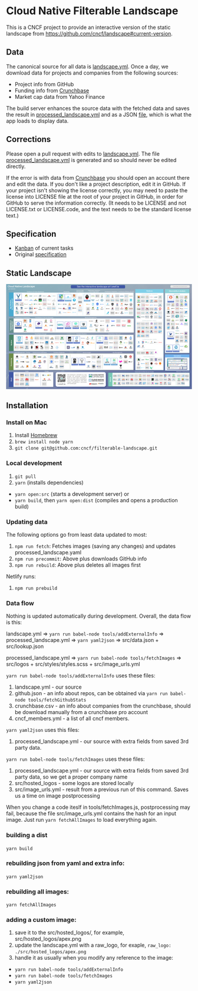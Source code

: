 
# Cloud Native Filterable Landscape

This is a CNCF project to provide an interactive version of the static landscape from https://github.com/cncf/landscape#current-version.

## Data

The canonical source for all data is [landscape.yml](landscape.yml). Once a day, we download data for projects and companies from the following sources:

* Project info from GitHub
* Funding info from [Crunchbase](https://www.crunchbase.com/)
* Market cap data from Yahoo Finance

The build server enhances the source data with the fetched data and saves the result in [processed_landscape.yml](processed_landscape.yml) and as a JSON [file](https://github.com/cncf/filterable-landscape/blob/master/src/data.json), which is what the app loads to display data.

## Corrections

Please open a pull request with edits to [landscape.yml](landscape.yml). The file [processed_landscape.yml](processed_landscape.yml) is generated and so should never be edited directly.

If the error is with data from [Crunchbase](https://www.crunchbase.com/) you should open an account there and edit the data. If you don't like a project description, edit it in GitHub. If your project isn't showing the license correctly, you may need to paste the license into LICENSE file at the root of your project in GitHub, in order for GitHub to serve the information correctly. (It needs to be LICENSE and not LICENSE.txt or LICENSE.code, and the text needs to be the standard license text.)

## Specification

* [Kanban](https://github.com/cncf/filterable-landscape/projects/1) of current tasks
* Original [specification](https://docs.google.com/document/d/1QPVrXRjTWDQAwsbgSWutUmteXo0mTXcTvCNlz6qw0Uw/edit)

## Static Landscape

[![CNCF Landscape](https://raw.githubusercontent.com/cncf/landscape/master/landscape/CloudNativeLandscape_latest.png)](https://github.com/cncf/landscape/landscape/CloudNativeLandscape_latest.png)

## Installation

### Install on Mac
1. Install [Homebrew](https://brew.sh/)
2. `brew install node yarn`
3. `git clone git@github.com:cncf/filterable-landscape.git`

### Local development
1. `git pull`
2. `yarn` (installs dependencies)
* `yarn open:src` (starts a development server) or
* `yarn build`, then `yarn open:dist` (compiles and opens a production build)


### Updating data

The following options go from least data updated to most:
1. `npm run fetch`: Fetches images (saving any changes) and updates processed_landscape.yaml
1. `npm run precommit`: Above plus downloads GitHub info
1. `npm run rebuild`: Above plus deletes all images first

Netlify runs:
1. `npm run prebuild` 

### Data flow
  Nothing is updated automatically during development.
  Overall, the data flow is this:

  landscape.yml => `yarn run babel-node tools/addExternalInfo` => processed_landscape.yml => `yarn yaml2json` => src/data.json + src/lookup.json

  processed_landscape.yml => `yarn run babel-node tools/fetchImages` => src/logos + src/styles/styles.scss + src/image_urls.yml

  `yarn run babel-node tools/addExternalInfo` uses these files:
  1. landscape.yml - our source
  2. github.json - an info about repos, can be obtained via `yarn run babel-node tools/fetchGithubStats`
  3. crunchbase.csv - an info about companies from the crunchbase, should be download manually from a crunchbase pro account
  4. cncf_members.yml - a list of all cncf members.

  `yarn yaml2json` uses this files:
  1. processed_landscape.yml - our source with extra fields from saved 3rd party data.

  `yarn run babel-node tools/fetchImages` uses these files:
  1. processed_landscape.yml - our source with extra fields from saved 3rd party data, so we get a proper company name
  2. src/hosted_logos - some logos are stored locally
  3. src/image_urls.yml - result from a previous run of this command. Saves us a time on image postprocessing

  When you change a code iteslf in tools/fetchImages.js, postprocessing may
  fail, because the file src/image_urls.yml contains the hash for an input image.
  Just run `yarn fetchAllImages` to load everything again.

### building a dist
   `yarn build`

### rebuilding json from yaml and extra info:
   `yarn yaml2json`

### rebuilding all images:
   `yarn fetchAllImages`

### adding a custom image:
   1) save it to the src/hosted_logos/, for example, src/hosted_logos/apex.png
   2) update the landscape.yml with a  raw_logo, for exaple, `raw_logo: ./src/hosted_logos/apex.png`
   3) handle it as usually when you modify any reference to the image:
  - `yarn run babel-node tools/addExternalInfo`
  - `yarn run babel-node tools/fetchImages`
  - `yarn yaml2json`
